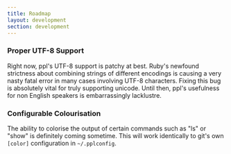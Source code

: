 ```yaml
---
title: Roadmap
layout: development
section: development
---
```


### Proper UTF-8 Support

Right now, ppl's UTF-8 support is patchy at best. Ruby's newfound strictness
about combining strings of different encodings is causing a very nasty fatal
error in many cases involving UTF-8 characters. Fixing this bug is absolutely
vital for truly supporting unicode. Until then, ppl's usefulness for non English
speakers is embarrassingly lacklustre.

### Configurable Colourisation

The ability to colorise the output of certain commands such as "ls" or "show" is
definitely coming sometime. This will work identically to git's own `[color]`
configuration in `~/.pplconfig`.

